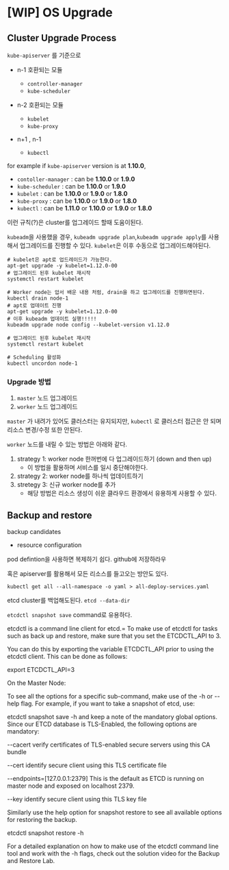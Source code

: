 # [WIP] OS Upgrade

## Cluster Upgrade Process

`kube-apiserver` 를 기준으로
- n-1 호환되는 모듈
  + `controller-manager`
  + `kube-scheduler`
  
- n-2 호환되는 모듈
  + `kubelet`
  + `kube-proxy
  ` 
- n+1 , n-1
  + `kubectl`
  
for example if `kube-apiserver` version is at **1.10.0**,
- `contoller-manager` : can be **1.10.0** or **1.9.0**
- `kube-scheduler` : can be **1.10.0** or **1.9.0**
- `kubelet` : can be **1.10.0** or **1.9.0** or **1.8.0**
- `kube-proxy` : can be **1.10.0** or **1.9.0** or **1.8.0**
- `kubectl` : can be **1.11.0** or **1.10.0** or **1.9.0** or **1.8.0**

이런 규칙(?)은 cluster를 업그레이드 할때 도움이된다. 

`kubeadm`을 사용했을 경우, `kubeadm upgrade plan`,`kubeadm upgrade apply`를 사용해서 업그레이드를 진행할 수 있다.
`kubelet`은 이후 수동으로 업그레이드해야된다. 
```shell script
# kubelet은 apt로 업드레이드가 가능한다.
apt-get upgrade -y kubelet=1.12.0-00
# 업그레이드 된후 kubelet 재시작
systemctl restart kubelet

# Worker node는 압서 배운 내용 처럼, drain을 하고 업그레이드를 진행하면된다.
kubectl drain node-1
# apt로 업데이트 진행 
apt-get upgrade -y kubelet=1.12.0-00
# 이후 kubeadm 업데이트 실행!!!!!
kubeadm upgrade node config --kubelet-version v1.12.0

# 업그레이드 된후 kubelet 재시작
systemctl restart kubelet

# Scheduling 활성화
kubectl uncordon node-1
```

### Upgrade 방법
1. `master` 노드 업그레이드
2. `worker` 노드 업그레이드

`master` 가 내려가 있어도 클러스터는 유지되지만, `kubectl` 로 클러스터 접근은 안 되며 리소스 변경/수정 또한 안된다.


`worker` 노드를 내릴 수 있는 방법은 아래와 같다.

1. strategy 1: worker node 한꺼번에 다 업그레이드하기 (down and then up)
   + 이 방법을 활용하며 서비스를 일시 중단해야한다.
2. strategy 2: worker node를 하나씩 업데이트하기
3. stretegy 3: 신규 worker node를 추가
   + 해당 방법은 리소스 생성이 쉬운 클라우드 환경에서 유용하게 사용할 수 있다.


## Backup and restore

backup candidates
- resource configuration


pod defintion을 사용하면 복제하기 쉽다. github에 저장하라우

혹은 apiserver를 활용해서 모든 리소스를 들고오는 방안도 있다.
```shell script
kubectl get all --all-namespace -o yaml > all-deploy-services.yaml
```
etcd cluster를 백업해도된다.
`etcd --data-dir`

`etcdctl snapshot save` command로 유용하다.


etcdctl is a command line client for etcd.=
To make use of etcdctl for tasks such as back up and restore, make sure that you set the ETCDCTL_API to 3.

You can do this by exporting the variable ETCDCTL_API prior to using the etcdctl client. This can be done as follows:

export ETCDCTL_API=3

On the Master Node:

To see all the options for a specific sub-command, make use of the -h or --help flag.
For example, if you want to take a snapshot of etcd, use:

etcdctl snapshot save -h and keep a note of the mandatory global options.
Since our ETCD database is TLS-Enabled, the following options are mandatory:

--cacert                                                verify certificates of TLS-enabled secure servers using this CA bundle

--cert                                                    identify secure client using this TLS certificate file

--endpoints=[127.0.0.1:2379]          This is the default as ETCD is running on master node and exposed on localhost 2379.

--key                                                      identify secure client using this TLS key file



Similarly use the help option for snapshot restore to see all available options for restoring the backup.

etcdctl snapshot restore -h

For a detailed explanation on how to make use of the etcdctl command line tool and work with the -h flags, check out the solution video for the Backup and Restore Lab.
